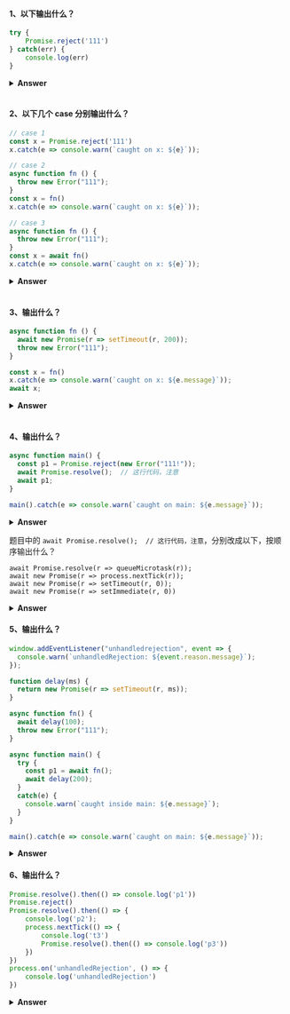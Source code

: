 #### 1、以下输出什么？

```js
try {
    Promise.reject('111')
} catch(err) {
    console.log(err)
}
```

<details><summary><b>Answer</b></summary>
<p>

```
Uncaught (in promise) 111
```
啥都 catch 不到。所以要用 promise 的 catch。
如果在 promise.reject 前加上 await 呢？那就会 catch 到（输出 111）。
</p>
</details>
<br/>

#### 2、以下几个 case 分别输出什么？

```js
// case 1
const x = Promise.reject('111')
x.catch(e => console.warn(`caught on x: ${e}`));

// case 2
async function fn () {
  throw new Error("111");
}
const x = fn()
x.catch(e => console.warn(`caught on x: ${e}`));

// case 3
async function fn () {
  throw new Error("111");
}
const x = await fn()
x.catch(e => console.warn(`caught on x: ${e}`));
```

<details><summary><b>Answer</b></summary>
<p>

case 1:
```
caught on x: 111
```
case 2:
```
caught on x: Error: 111
```
case 3:
```
Uncaught Error: 111
```
</p>
</details>
<br/>

#### 3、输出什么？

```js
async function fn () {
  await new Promise(r => setTimeout(r, 200));
  throw new Error("111");
}

const x = fn()
x.catch(e => console.warn(`caught on x: ${e.message}`));
await x;
```
<details><summary><b>Answer</b></summary>

```
caught on x: 111
Uncaught Error: 111
```

因为每次 await x 都会抛错，去掉 await x 就只会输出caught on x: 111。
</details>
<br/>

#### 4、输出什么？

```js
async function main() {
  const p1 = Promise.reject(new Error("111!")); 
  await Promise.resolve();  // 这行代码，注意
  await p1;
}

main().catch(e => console.warn(`caught on main: ${e.message}`));
```

<details><summary><b>Answer</b></summary>
<p>

```
caught on main: 111!
```
为什么？因为 `await Promise.resolve()` 是微任务。

</p>
</details>

题目中的 `await Promise.resolve();  // 这行代码，注意`，分别改成以下，按顺序输出什么？

```
await Promise.resolve(r => queueMicrotask(r));
await new Promise(r => process.nextTick(r));
await new Promise(r => setTimeout(r, 0));
await new Promise(r => setImmediate(r, 0))
```

<details><summary><b>Answer</b></summary>
<p>

```
caught on main: 111!
caught on main: 111!
Uncaught (in promise) Error: 111!
Uncaught (in promise) Error: 111!
```
为什么？因为前两个是微任务，后两个是宏任务。

</p>
</details>

#### 5、输出什么？

```js
window.addEventListener("unhandledrejection", event => {
  console.warn(`unhandledRejection: ${event.reason.message}`);
});

function delay(ms) {
  return new Promise(r => setTimeout(r, ms));
}

async function fn() {
  await delay(100);
  throw new Error("111");
}

async function main() {
  try {
    const p1 = await fn();
    await delay(200);
  }
  catch(e) {
    console.warn(`caught inside main: ${e.message}`);
  }
}

main().catch(e => console.warn(`caught on main: ${e.message}`));
```

<details><summary><b>Answer</b></summary>
<p>

```
caught inside main: 111
```

</p>
</details>

#### 6、输出什么？

```js
Promise.resolve().then(() => console.log('p1'))
Promise.reject()
Promise.resolve().then(() => {
    console.log('p2');
    process.nextTick(() => {
        console.log('t3')
        Promise.resolve().then(() => console.log('p3'))
    })
})
process.on('unhandledRejection', () => {
    console.log('unhandledRejection')
})
```

<details><summary><b>Answer</b></summary>
<p>

```
p1
p2
t3
p3
unhandledRejection
```

</p>
</details>
